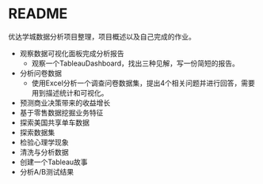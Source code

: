 # README

优达学城数据分析项目整理，项目概述以及自己完成的作业。

* 观察数据可视化面板完成分析报告
  * 观察一个TableauDashboard，找出三种见解，写一份简短的报告。
* 分析问卷数据
  * 使用Excel分析一个调查问卷数据集，提出4个相关问题并进行回答，需要用到描述统计和可视化。
* 预测商业决策带来的收益增长
* 基于零售数据挖掘业务特征
* 探索美国共享单车数据
* 探索数据集
* 检验心理学现象
* 清洗与分析数据
* 创建一个Tableau故事
* 分析A/B测试结果

